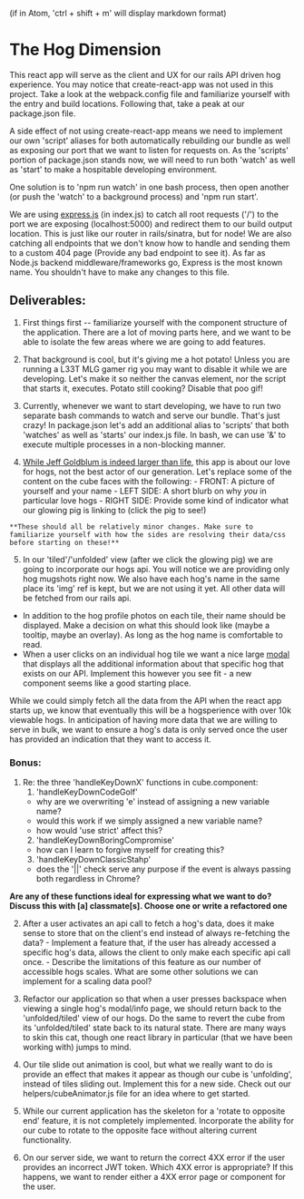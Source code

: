 (if in Atom, 'ctrl + shift + m' will display markdown format)
# The Hog Dimension
This react app will serve as the client and UX for our rails API driven hog experience. You may notice that create-react-app was not used in this project. Take a look at the webpack.config file and familiarize yourself with the entry and build locations. Following that, take a peak at our package.json file.

  A side effect of not using create-react-app means we need to implement our own 'script' aliases for both automatically rebuilding our bundle as well as exposing our port that we want to listen for requests on. As the 'scripts' portion of package.json stands now, we will need to run both 'watch' as well as 'start' to make a hospitable developing environment.

  One solution is to 'npm run watch' in one bash process, then open another (or push the 'watch' to a background process) and 'npm run start'.

  We are using [express.js](https://expressjs.com/) (in index.js) to catch all root requests ('/') to the port we are exposing (localhost:5000) and redirect them to our build output location. This is just like our router in rails/sinatra, but for node! We are also catching all endpoints that we don't know how to handle and sending them to a custom 404 page (Provide any bad endpoint to see it). As far as Node.js backend middleware/frameworks go, Express is the most known name. You shouldn't have to make any changes to this file.

## Deliverables:

  1. First things first -- familiarize yourself with the component structure of the application. There are a lot of moving parts here, and we want to be able to isolate the few areas where we are going to add features.

  2. That background is cool, but it's giving me a hot potato! Unless you are running a L33T MLG gamer rig you may want to disable it while we are developing. Let's make it so neither the canvas element, nor the script that starts it, executes. Potato still cooking? Disable that poo gif!

  3. Currently, whenever we want to start developing, we have to run two separate bash commands to watch and serve our bundle. That's just crazy! In package.json let's add an additional alias to 'scripts' that both 'watches' as well as 'starts' our index.js file. In bash, we can use '&' to execute multiple processes in a non-blocking manner.

  4. [While Jeff Goldblum is indeed larger than life](https://www.youtube.com/watch?v=vTZCjCYsytM), this app is about our love for hogs, not the best actor of our generation. Let's replace some of the content on the cube faces with the following:
    - FRONT: A picture of yourself and your name
    - LEFT SIDE: A short blurb on why *you* in particular love hogs
    - RIGHT SIDE: Provide some kind of indicator what our glowing pig is linking to (click the pig to see!)

    **These should all be relatively minor changes. Make sure to familiarize yourself with how the sides are resolving their data/css before starting on these!**

  5. In our 'tiled'/'unfolded' view (after we click the glowing pig) we are going to incorporate our hogs api. You will notice we are providing only hog mugshots right now. We also have each hog's name in the same place its 'img' ref is kept, but we are not using it yet. All other data will be fetched from our rails api.
  - In addition to the hog profile photos on each tile, their name should be displayed. Make a decision on what this should look like (maybe a tooltip, maybe an overlay). As long as the hog name is comfortable to read.
  - When a user clicks on an individual hog tile we want a nice large [modal](https://en.wikipedia.org/wiki/Modal_window) that displays all the additional information about that specific hog that exists on our API. Implement this however you see fit - a new component seems like a good starting place.

  While we could simply fetch all the data from the API when the react app starts up, we know that eventually this will be a hogsperience with over 10k viewable hogs. In anticipation of having more data that we are willing to serve in bulk, we want to ensure a hog's data is only served once the user has provided an indication that they want to access it.

### Bonus:

  1. Re: the three 'handleKeyDownX' functions in cube.component:
      1. 'handleKeyDownCodeGolf'
        - why are we overwriting 'e' instead of assigning a new variable name?
        - would this work if we simply assigned a new variable name?
        - how would 'use strict' affect this?
      2. 'handleKeyDownBoringCompromise'
        - how can I learn to forgive myself for creating this?
      3. 'handleKeyDownClassicStahp'
        - does the '||' check serve any purpose if the event is always passing both regardless in Chrome?

  **Are any of these functions ideal for expressing what we want to do? Discuss this with [a] classmate[s]. Choose one or write a refactored one**

  2. After a user activates an api call to fetch a hog's data, does it make sense to store that on the client's end instead of always re-fetching the data?
    - Implement a feature that, if the user has already accessed a specific hog's data, allows the client to only make each specific api call once.
    - Describe the limitations of this feature as our number of accessible hogs scales. What are some other solutions we can implement for a scaling data pool?

  3. Refactor our application so that when a user presses backspace when viewing a single hog's modal/info page, we should return back to the 'unfolded/tiled' view of our hogs. Do the same to revert the cube from its 'unfolded/tiled' state back to its natural state. There are many ways to skin this cat, though one react library in particular (that we have been working with) jumps to mind.

  4. Our tile slide out animation is cool, but what we really want to do is provide an effect that makes it appear as though our cube is 'unfolding', instead of tiles sliding out. Implement this for a new side. Check out our helpers/cubeAnimator.js file for an idea where to get started.

  5. While our current application has the skeleton for a 'rotate to opposite end' feature, it is not completely implemented. Incorporate the ability for our cube to rotate to the opposite face without altering current functionality.

  6. On our server side, we want to return the correct 4XX error if the user provides an incorrect JWT token. Which 4XX error is appropriate? If this happens, we want to render either a 4XX error page or component for the user.
